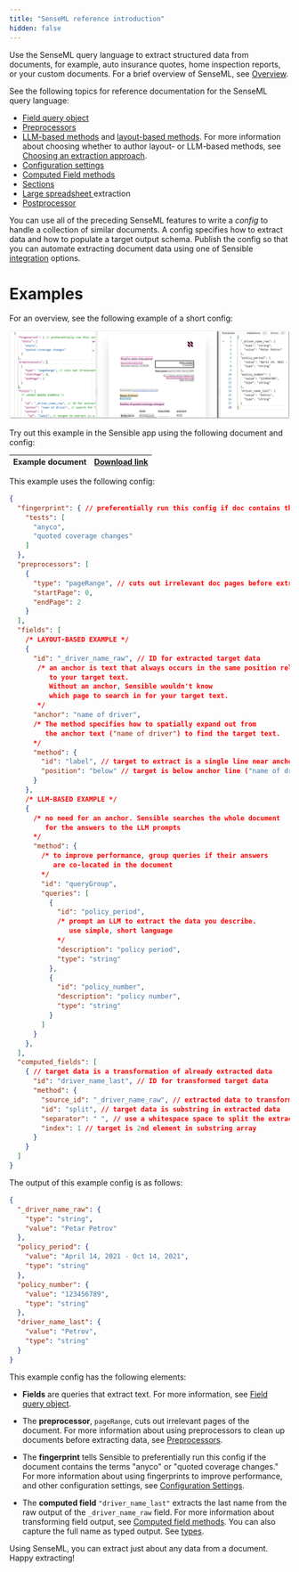 ```yaml
---
title: "SenseML reference introduction"
hidden: false
---
```


 Use the SenseML query language to extract structured data from documents, for example, auto insurance quotes, home inspection reports, or your custom documents. For a brief overview of SenseML, see [Overview](doc:overview#configurable-data-extraction).


See the following topics for reference documentation for the SenseML query language:

- [Field query object](doc:field-query-object)
- [Preprocessors](doc:preprocessors)
- [LLM-based methods](doc:llm-based-methods) and [layout-based methods](doc:layout-based-methods). For more information about choosing whether to author layout- or LLM-based methods, see [Choosing an extraction approach](doc:author).
- [Configuration settings](doc:config-settings)
- [Computed Field methods](doc:computed-field-methods)
- [Sections](doc:sections)
- [Large spreadsheet ](doc:cell-rows) extraction
- [Postprocessor](doc:postprocessor)

You can use all of the preceding SenseML features to write a *config* to handle a collection of similar documents. A config specifies how to extract data and how to populate a target output schema. Publish the config so that you can automate extracting document data using one of Sensible [integration](doc:integrate) options.


Examples
====

For an overview, see the following example of a short config:

![Click to enlarge](https://raw.githubusercontent.com/sensible-hq/sensible-docs/main/readme-sync/assets/v0/images/final/senseml_intro.png)

Try out this example in the Sensible app using the following document and config:

| Example document | [Download link](https://raw.githubusercontent.com/sensible-hq/sensible-docs/main/readme-sync/assets/v0/pdfs/split.pdf) |
| ---------------------------- | ------------------------------------------------------------ |

This example uses the following config:


```json
{
  "fingerprint": { // preferentially run this config if doc contains the test strings
    "tests": [
      "anyco",
      "quoted coverage changes"
    ]
  },
  "preprocessors": [
    {
      "type": "pageRange", // cuts out irrelevant doc pages before extraction
      "startPage": 0,
      "endPage": 2
    }
  ],
  "fields": [
    /* LAYOUT-BASED EXAMPLE */
    {
      "id": "_driver_name_raw", // ID for extracted target data
       /* an anchor is text that always occurs in the same position relative 
          to your target text. 
          Without an anchor, Sensible wouldn't know 
          which page to search in for your target text. 
       */
      "anchor": "name of driver", 
      /* The method specifies how to spatially expand out from 
         the anchor text ("name of driver") to find the target text.
      */
      "method": {
        "id": "label", // target to extract is a single line near anchor line
        "position": "below" // target is below anchor line ("name of driver")
      }
    },
    /* LLM-BASED EXAMPLE */
    {
      /* no need for an anchor. Sensible searches the whole document 
         for the answers to the LLM prompts 
      */
      "method": {
        /* to improve performance, group queries if their answers
           are co-located in the document
        */
        "id": "queryGroup",
        "queries": [
          {
            "id": "policy_period",
            /* prompt an LLM to extract the data you describe. 
               use simple, short language
            */
            "description": "policy period",
            "type": "string"
          },
          {
            "id": "policy_number",
            "description": "policy number",
            "type": "string"
          }
        ]
      }
    },
  ],
  "computed_fields": [
    { // target data is a transformation of already extracted data
      "id": "driver_name_last", // ID for transformed target data
      "method": {
        "source_id": "_driver_name_raw", // extracted data to transform
        "id": "split", // target data is substring in extracted data
        "separator": " ", // use a whitespace space to split the extracted data into substring array
        "index": 1 // target is 2nd element in substring array
      }
    }
  ]
}
```

The output of this example config is as follows:

```json
{
  "_driver_name_raw": {
    "type": "string",
    "value": "Petar Petrov"
  },
  "policy_period": {
    "value": "April 14, 2021 - Oct 14, 2021",
    "type": "string"
  },
  "policy_number": {
    "value": "123456789",
    "type": "string"
  },
  "driver_name_last": {
    "value": "Petrov",
    "type": "string"
  }
}
```

This example config has the following elements:

-  **Fields** are queries that extract text. For more information, see [Field query object](doc:field-query-object).


- The **preprocessor**, `pageRange`, cuts out irrelevant pages of the document. For more information about using preprocessors to clean up documents before extracting data, see [Preprocessors](doc:preprocessors).

- The **fingerprint** tells Sensible to preferentially run this config if the document contains the terms "anyco" or "quoted coverage changes." For more information about using fingerprints to improve performance, and other configuration settings, see [Configuration Settings](doc:config-settings).

- The **computed field** `"driver_name_last"` extracts the last name from the raw output of the `_driver_name_raw` field. For more information about transforming field output, see [Computed field methods](doc:computed-field-methods).  You can also capture the full name as typed output. See [types](doc:types).

  

Using SenseML, you can extract just about any data from a document. Happy extracting!
